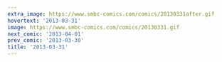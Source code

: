 ```yaml
---
extra_image: https://www.smbc-comics.com/comics/20130331after.gif
hovertext: '2013-03-31'
image: https://www.smbc-comics.com/comics/20130331.gif
next_comic: '2013-04-01'
prev_comic: '2013-03-30'
title: '2013-03-31'
---
```


